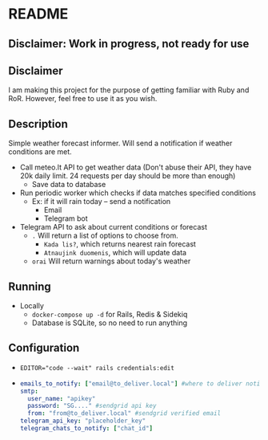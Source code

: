 # README

## Disclaimer: Work in progress, not ready for use

## Disclaimer

I am making this project for the purpose of getting familiar with Ruby and RoR.
However, feel free to use it as you wish.

## Description

Simple weather forecast informer. Will send a notification if weather conditions are met.

- Call meteo.lt API to get weather data (Don't abuse their API, they have 20k daily limit. 24 requests per day should be
  more than enough)
    - Save data to database
- Run periodic worker which checks if data matches specified conditions
    - Ex: if it will rain today – send a notification
        - Email
        - Telegram bot
- Telegram API to ask about current conditions or forecast
    - `.` Will return a list of options to choose from.
        - `Kada lis?`, which returns nearest rain forecast
        - `Atnaujink duomenis`, which will update data
    - `orai` Will return warnings about today's weather

## Running

- Locally
    - `docker-compose up -d` for Rails, Redis & Sidekiq
    - Database is SQLite, so no need to run anything

## Configuration

- `EDITOR="code --wait" rails credentials:edit`
- ```yml
  emails_to_notify: ["email@to_deliver.local"] #where to deliver notifications
  smtp: 
    user_name: "apikey"
    password: "SG...." #sendgrid api key
    from: "from@to_deliver.local" #sendgrid verified email
  telegram_api_key: "placeholder_key"
  telegram_chats_to_notify: ["chat_id"]
  ```